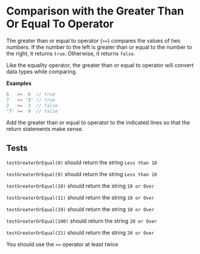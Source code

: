 # Comparison with the Greater Than Or Equal To Operator

The greater than or equal to operator (`>=`) compares the values of two numbers. If the number to the left is greater than or equal to the number to the right, it returns `true`. Otherwise, it returns `false`.

Like the equality operator, the greater than or equal to operator will convert data types while comparing.

**Examples**

```javascript
6   >=  6  // true
7   >= '3' // true
2   >=  3  // false
'7' >=  9  // false

```

Add the greater than or equal to operator to the indicated lines so that the return statements make sense.

## Tests

`testGreaterOrEqual(0)` should return the string `Less than 10`

`testGreaterOrEqual(9)` should return the string `Less than 10`

`testGreaterOrEqual(10)` should return the string `10 or Over`

`testGreaterOrEqual(11)` should return the string `10 or Over`

`testGreaterOrEqual(19)` should return the string `10 or Over`

`testGreaterOrEqual(100)` should return the string `20 or Over`

`testGreaterOrEqual(21)` should return the string `20 or Over`

You should use the `>=` operator at least twice